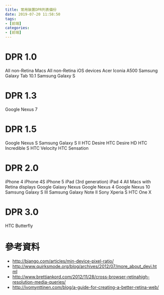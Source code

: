 ```yaml
---
title: 常用裝置DPR列表備份
date: 2019-07-20 11:58:50
tags:
- [前端]
categories: 
- [前端]
---
```


# DPR 1.0
All non-Retina Macs
All non-Retina iOS devices
Acer Iconia A500
Samsung Galaxy Tab 10.1
Samsung Galaxy S

# DPR 1.3
Google Nexus 7

# DPR 1.5
Google Nexus S
Samsung Galaxy S II
HTC Desire
HTC Desire HD
HTC Incredible S
HTC Velocity
HTC Sensation

# DPR 2.0
iPhone 4
iPhone 4S
iPhone 5
iPad (3rd generation)
iPad 4
All Macs with Retina displays
Google Galaxy Nexus
Google Nexus 4
Google Nexus 10
Samsung Galaxy S III
Samsung Galaxy Note II
Sony Xperia S
HTC One X

# DPR 3.0
HTC Butterfly

# 參考資料

- http://bjango.com/articles/min-device-pixel-ratio/
- http://www.quirksmode.org/blog/archives/2012/07/more_about_devi.html
- http://www.brettjankord.com/2012/11/28/cross-browser-retinahigh-resolution-media-queries/
- http://ivomynttinen.com/blog/a-guide-for-creating-a-better-retina-web/